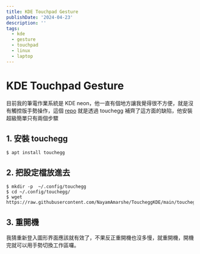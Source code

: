 ```yaml
---
title: KDE Touchpad Gesture
publishDate: '2024-04-23'
description: ''
tags:
  - kde
  - gesture
  - touchpad
  - linux
  - laptop
---
```


# KDE Touchpad Gesture
目前我的筆電作業系統是 KDE neon，他一直有個地方讓我覺得很不方便，就是沒有觸控版手勢操作，這個 [repo](https://github.com/NayamAmarshe/ToucheggKDE) 就是透過 touchegg 補齊了這方面的缺陷，他安裝超級簡單只有兩個步驟

## 1. 安裝 touchegg
```
$ apt install touchegg
```

## 2. 把設定檔放進去
```
$ mkdir -p  ~/.config/touchegg
$ cd ~/.config/touchegg/
$ wget https://raw.githubusercontent.com/NayamAmarshe/ToucheggKDE/main/touchegg.conf
```

## 3. 重開機
我猜重新登入圖形界面應該就有效了，不果反正重開機也沒多慢，就重開機，開機完就可以用手勢切換工作區囉。
